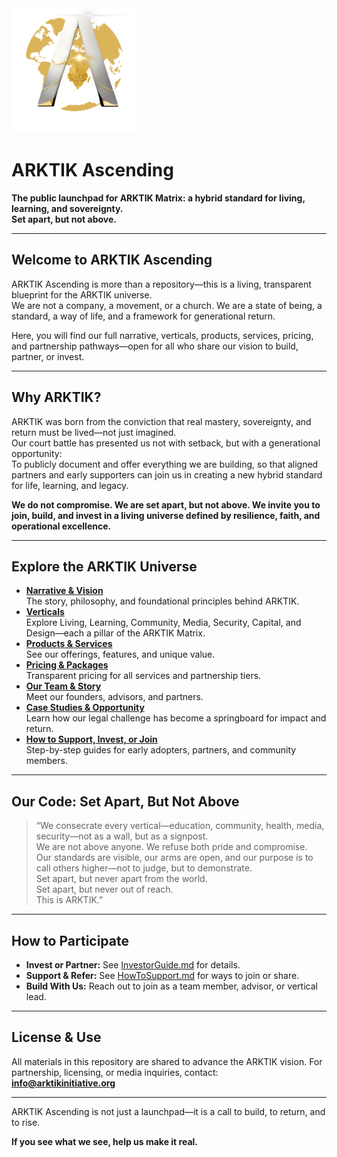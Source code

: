 <img src="assets/ARKTIK%20Logo.png" alt="ARKTIK Logo" width="200">

# ARKTIK Ascending

**The public launchpad for ARKTIK Matrix: a hybrid standard for living, learning, and sovereignty.  
Set apart, but not above.**

---

## Welcome to ARKTIK Ascending

ARKTIK Ascending is more than a repository—this is a living, transparent blueprint for the ARKTIK universe.  
We are not a company, a movement, or a church. We are a state of being, a standard, a way of life, and a framework for generational return.

Here, you will find our full narrative, verticals, products, services, pricing, and partnership pathways—open for all who share our vision to build, partner, or invest.

---

## Why ARKTIK?

ARKTIK was born from the conviction that real mastery, sovereignty, and return must be lived—not just imagined.  
Our court battle has presented us not with setback, but with a generational opportunity:  
To publicly document and offer everything we are building, so that aligned partners and early supporters can join us in creating a new hybrid standard for life, learning, and legacy.

**We do not compromise. We are set apart, but not above. We invite you to join, build, and invest in a living universe defined by resilience, faith, and operational excellence.**

---

## Explore the ARKTIK Universe

- **[Narrative & Vision](./01_Narrative/)**  
  The story, philosophy, and foundational principles behind ARKTIK.
- **[Verticals](./02_Verticals/)**  
  Explore Living, Learning, Community, Media, Security, Capital, and Design—each a pillar of the ARKTIK Matrix.
- **[Products & Services](./03_Products_and_Services/)**  
  See our offerings, features, and unique value.
- **[Pricing & Packages](./04_Pricing_And_Packages/)**  
  Transparent pricing for all services and partnership tiers.
- **[Our Team & Story](./05_Team_And_Story/)**  
  Meet our founders, advisors, and partners.
- **[Case Studies & Opportunity](./06_Case_Studies/)**  
  Learn how our legal challenge has become a springboard for impact and return.
- **[How to Support, Invest, or Join](./07_Public_Onboarding/)**  
  Step-by-step guides for early adopters, partners, and community members.

---

## Our Code: Set Apart, But Not Above

> “We consecrate every vertical—education, community, health, media, security—not as a wall, but as a signpost.  
> We are not above anyone. We refuse both pride and compromise.  
> Our standards are visible, our arms are open, and our purpose is to call others higher—not to judge, but to demonstrate.  
> Set apart, but never apart from the world.  
> Set apart, but never out of reach.  
> This is ARKTIK.”

---

## How to Participate

- **Invest or Partner:** See [InvestorGuide.md](./07_Public_Onboarding/InvestorGuide.md) for details.
- **Support & Refer:** See [HowToSupport.md](./07_Public_Onboarding/HowToSupport.md) for ways to join or share.
- **Build With Us:** Reach out to join as a team member, advisor, or vertical lead.

---

## License & Use

All materials in this repository are shared to advance the ARKTIK vision. For partnership, licensing, or media inquiries, contact:  
**info@arktikinitiative.org**

---

ARKTIK Ascending is not just a launchpad—it is a call to build, to return, and to rise.

**If you see what we see, help us make it real.**

